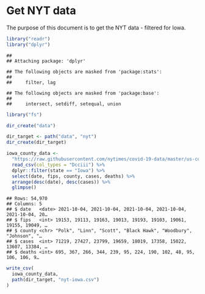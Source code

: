 Get NYT data
================

The purpose of this document is to get the NYT data - filtered for Iowa.

``` r
library("readr")
library("dplyr")
```

    ## 
    ## Attaching package: 'dplyr'

    ## The following objects are masked from 'package:stats':
    ## 
    ##     filter, lag

    ## The following objects are masked from 'package:base':
    ## 
    ##     intersect, setdiff, setequal, union

``` r
library("fs")
```

``` r
dir_create("data")

dir_target <- path("data", "nyt")
dir_create(dir_target)
```

``` r
iowa_county_data <- 
  "https://raw.githubusercontent.com/nytimes/covid-19-data/master/us-counties.csv" %>%
  read_csv(col_types = "Dcciii") %>%
  dplyr::filter(state == "Iowa") %>%
  select(date, fips, county, cases, deaths) %>%
  arrange(desc(date), desc(cases)) %>%
  glimpse()
```

    ## Rows: 54,970
    ## Columns: 5
    ## $ date   <date> 2021-10-04, 2021-10-04, 2021-10-04, 2021-10-04, 2021-10-04, 20…
    ## $ fips   <int> 19153, 19113, 19163, 19013, 19193, 19103, 19061, 19155, 19049, …
    ## $ county <chr> "Polk", "Linn", "Scott", "Black Hawk", "Woodbury", "Johnson", "…
    ## $ cases  <int> 71219, 27427, 23799, 19659, 18019, 17358, 15022, 13607, 13384, …
    ## $ deaths <int> 695, 367, 266, 344, 239, 95, 224, 190, 102, 48, 95, 106, 106, 9…

``` r
write_csv(
  iowa_county_data,
  path(dir_target, "nyt-iowa.csv")
)
```
